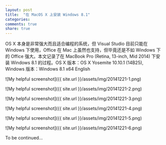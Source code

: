 ```yaml
---
layout: post
title:  "在 MacOS X 上安装 Windows 8.1"
categories:
comments: true
share: true
---
```

OS X 本身是非常强大而且适合编程的系统，但 Visual Studio 目前只能在 Windows 下使用，Office 在 Mac 上虽然也支持，但毕竟还是不如 Windows 下的 Office 强大。本文记录了在 MacBook Pro (Retina, 13-inch, Mid 2014) 下安装 Windows 8.1 的过程。OS X 版本：OS X Yosemite 10.10.1 (14B25), Windows 版本：Windows 8.1 x64 English


![My helpful screenshot]({{ site.url }}/assets/img/20141221-1.png)


![My helpful screenshot]({{ site.url }}/assets/img/20141221-2.png)


![My helpful screenshot]({{ site.url }}/assets/img/20141221-3.png)


![My helpful screenshot]({{ site.url }}/assets/img/20141221-4.png)


![My helpful screenshot]({{ site.url }}/assets/img/20141221-5.png)


![My helpful screenshot]({{ site.url }}/assets/img/20141221-6.png)

To be continued...
